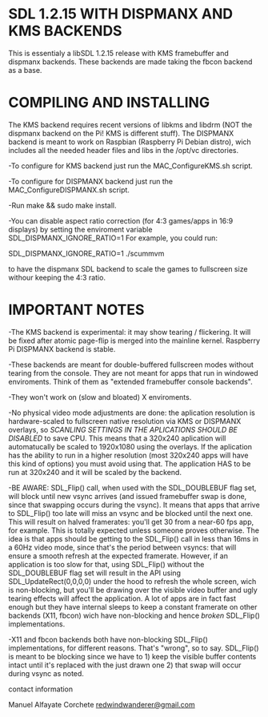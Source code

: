 SDL 1.2.15 WITH DISPMANX AND KMS BACKENDS
=========================================

This is essentialy a libSDL 1.2.15 release with KMS framebuffer and dispmanx backends.
These backends are made taking the fbcon backend as a base.

COMPILING AND INSTALLING
========================

The KMS backend requires recent versions of libkms and libdrm (NOT the dispmanx backend on the Pi! KMS is different stuff).
The DISPMANX backend is meant to work on Raspbian (Raspberry Pi Debian distro), wich includes all the needed
header files and libs in the /opt/vc directories. 

-To configure for KMS backend just run the MAC_ConfigureKMS.sh script.

-To configure for DISPMANX backend just run the MAC_ConfigureDISPMANX.sh script.

-Run make && sudo make install. 

-You can disable aspect ratio correction (for 4:3 games/apps in 16:9 displays) by setting the enviroment 
variable SDL_DISPMANX_IGNORE_RATIO=1
For example, you could run:

SDL_DISPMANX_IGNORE_RATIO=1 ./scummvm 

to have the dispmanx SDL backend to scale the games to fullscreen size withour keeping the 4:3 ratio. 

IMPORTANT NOTES
===============

-The KMS backend is experimental: it may show tearing / flickering. It will be fixed after atomic page-flip is merged
 into the mainline kernel. Raspberry Pi DISPMANX backend is stable.

-These backends are meant for double-buffered fullscreen modes without tearing from the console. They are not meant
 for apps that run in windowed enviroments. Think of them as "extended framebuffer console backends". 

-They won't work on (slow and bloated) X enviroments.

-No physical video mode adjustments are done: the aplication resolution is hardware-scaled to fullscreen native
 resolution via KMS or DISPMANX overlays, so *SCANLING SETTINGS IN THE APLICATIONS SHOULD BE DISABLED* to save CPU.
 This means that a 320x240 aplication will automatucally be scaled to 1920x1080 using the overlays. If the aplication
 has the ability to run in a higher resolution (most 320x240 apps will have this kind of options) you must avoid using
 that. The application HAS to be run at 320x240 and it will be scaled by the backend.

-BE AWARE: SDL_Flip() call, when used with the SDL_DOUBLEBUF flag set, will block until new vsync arrives (and issued 
 framebuffer swap is done, since that swapping occurs during the vsync). It means that apps that arrive to SDL_Flip()
 too late will miss an vsync and be blocked until the next one. This will result on halved framerates: you'll get 30 from
 a near-60 fps app, for example. This is totally expected unless someone proves otherwise. The idea is that apps should be
 getting to the SDL_Flip() call in less than 16ms in a 60Hz video mode, since that's the period between vsyncs: that will
 ensure a smooth refresh at the expected framerate.
 However, if an application is too slow for that, using SDL_Flip() without the SDL_DOUBLEBUF flag set will result in the
 API using SDL_UpdateRect(0,0,0,0) under the hood to refresh the whole screen, wich is non-blocking, but you'll be
 drawing over the visible video buffer and ugly tearing effects will affect the application.
 A lot of apps are in fact fast enough but they have internal sleeps to keep a constant framerate on other backends (X11,
 fbcon) wich have non-blocking and hence *broken* SDL_Flip() implementations. 

-X11 and fbcon backends both have non-blocking SDL_Flip() implementations, for different reasons. That's "wrong",
 so to say. SDL_Flip() is meant to be blocking since we have to 1) keep the visible buffer contents intact until it's 
 replaced with the just drawn one 2) that swap will occur during vsync as noted. 

contact information

Manuel Alfayate Corchete
redwindwanderer@gmail.com
